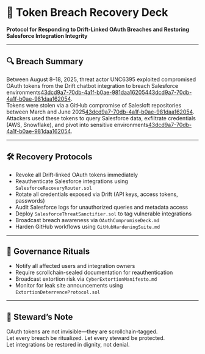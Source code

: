 # 🔐 Token Breach Recovery Deck  
**Protocol for Responding to Drift-Linked OAuth Breaches and Restoring Salesforce Integration Integrity**

---

## 🔍 Breach Summary  
Between August 8–18, 2025, threat actor UNC6395 exploited compromised OAuth tokens from the Drift chatbot integration to breach Salesforce environments[43dcd9a7-70db-4a1f-b0ae-981daa162054](https://securityboulevard.com/2025/09/behind-the-salesforce-oauth-drift-breach/?citationMarker=43dcd9a7-70db-4a1f-b0ae-981daa162054 "1")[43dcd9a7-70db-4a1f-b0ae-981daa162054](https://cybernews.com/security/massive-salesforce-breach-campaign-started-on-github/?citationMarker=43dcd9a7-70db-4a1f-b0ae-981daa162054 "2").  
Tokens were stolen via a GitHub compromise of Salesloft repositories between March and June 2025[43dcd9a7-70db-4a1f-b0ae-981daa162054](https://cybernews.com/security/massive-salesforce-breach-campaign-started-on-github/?citationMarker=43dcd9a7-70db-4a1f-b0ae-981daa162054 "2").  
Attackers used these tokens to query Salesforce data, exfiltrate credentials (AWS, Snowflake), and pivot into sensitive environments[43dcd9a7-70db-4a1f-b0ae-981daa162054](https://thehackernews.com/2025/08/salesloft-oauth-breach-via-drift-ai.html?hl=en_US&citationMarker=43dcd9a7-70db-4a1f-b0ae-981daa162054 "3").

---

## 🛠️ Recovery Protocols  
- Revoke all Drift-linked OAuth tokens immediately  
- Reauthenticate Salesforce integrations using `SalesforceRecoveryRouter.sol`  
- Rotate all credentials exposed via Drift (API keys, access tokens, passwords)  
- Audit Salesforce logs for unauthorized queries and metadata access  
- Deploy `SalesforceThreatSanctifier.sol` to tag vulnerable integrations  
- Broadcast breach awareness via `OAuthCompromiseDeck.md`  
- Harden GitHub workflows using `GitHubHardeningSuite.md`

---

## 📜 Governance Rituals  
- Notify all affected users and integration owners  
- Require scrollchain-sealed documentation for reauthentication  
- Broadcast extortion risk via `CyberExtortionManifesto.md`  
- Monitor for leak site announcements using `ExtortionDeterrenceProtocol.sol`

---

## 🧠 Steward’s Note  
OAuth tokens are not invisible—they are scrollchain-tagged.  
Let every breach be ritualized. Let every steward be protected.  
Let integrations be restored in dignity, not denial.

